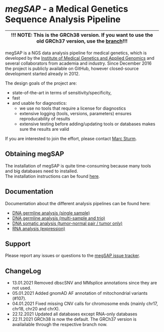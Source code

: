 # *megSAP* - a Medical Genetics Sequence Analysis Pipeline

| !!! NOTE: This is the GRCh38 version. If you want to use the old GRCh37 version, use the [branch](https://github.com/imgag/megSAP/tree/GRCh37)!!! |
| --- |

megSAP is a NGS data analysis pipeline for medical genetics, which is developed by the [Institute of Medical Genetics and Applied Genomics](http://www.uni-tuebingen.de/Klinische_Genetik/start.html) and several collaborators from academia and industry. Since December 2016 the project is publicly available on GitHub, however closed-source development started already in 2012.  

The design goals of the project are:

 * state-of-the-art in terms of sensitivity/specificity,
 * fast
 * and usable for diagnostics:
 	* we use no tools that require a license for diagnostics
    * extensive logging (tools, versions, parameters) ensures reproducability of results
	* extensive testing before adding/updating tools or databases makes sure the results are valid

If you are interested to join the effort, please contact [Marc Sturm](https://github.com/marc-sturm).

## Obtaining megSAP
The installation of megSAP is quite time-consuming because many tools and big databases need to installed.  
The installation instructions can be found [here](doc/install_unix.md).

## Documentation

Documentation about the different analysis pipelines can be found here:

* [DNA germline analysis (single sample)](doc/dna_single_sample.md)
* [DNA germline analysis (multi-sample and trio)](doc/dna_multi_sample.md)
* [DNA somatic analysis (tumor-normal pair / tumor only)](doc/dna_tumor-normal_pair.md)
* [RNA analysis (expression)](doc/rna_expression.md)


## Support

Please report any issues or questions to the [megSAP issue 
tracker](https://github.com/imgag/megSAP/issues).


## ChangeLog
* 13.01.2021 Removed dbscSNV and MMsplice annotations since they are not used.
* 05.01.2021 Added gnomAD AF annotation of mitochondrial variants (#107).
* 04.01.2021 Fixed missing CNV calls for chromosome ends (mainly chr17, chr18,  chr20 and chrX).
* 22.12.2021 Updated all databases except RNA-only databases
* 22.11.2021 GRCh38 is now the default. The GRCh37 version is availailable through the respective branch now.
